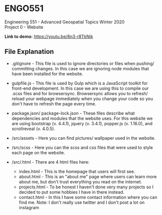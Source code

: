 # ENGO551
Engineering 551 - Advanced Geospatial Topics Winter 2020  
Project 0 - Website 

**Link to demo:** https://youtu.be/8n3-r8TkNik

## File Explanation 
* .gitignore - This file is used to ignore directories or files when pushing/ committing changes. In this case we are ignoring node modules that have been installed for the website. 

* gulpfile.js - This file is used by Gulp which is a JavaScript toolkit for front-end development. In this case we are using this to compile our .scss files and for browsersync. Browsersync allows you to refresh/ reload your webpage immediately when you change your code so you don't have to refresh the page every time. 

* package.json/ package-lock.json - These files describe what dependencies and modules that the website uses. For this website we are using bootstrap (v. 4.4.1), jquery (v. 3.4.1), popper.js (v. 1.16.0), and scrollreveal (v. 4.0.5).

* /src/assets - Here you can find pictures/ wallpaper used in the website. 

* /src/scss - Here you can the scss and css files that were used to style each page on the website.

* /src/.html - There are 4 html files here:
  * index.html - This is the homepage that users will first see.
  * about.html - This is an "about me" page where users can learn more about me, but don't trust everything you read on the internet.
  * projects.html - To be honest I haven't done very many projects so I decided to put some hobbies I have in there instead.
  * contact.html - In this I have some contact information where you can find me. Note: I don't really use twitter and I don't post a lot on instagram
